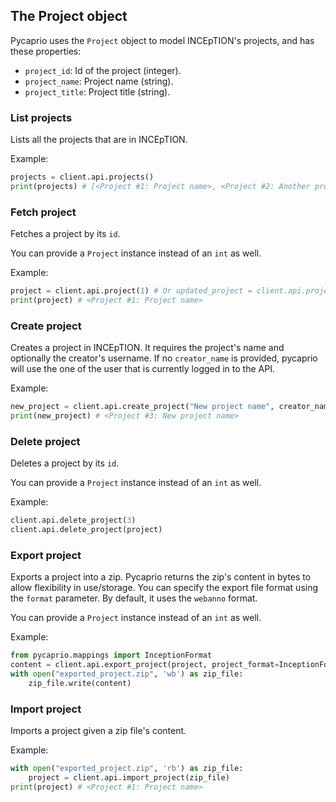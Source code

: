## The Project object

Pycaprio uses the `Project` object to model INCEpTION's projects, and has these properties:

* `project_id`: Id of the project (integer).
* `project_name`: Project name (string).
* `project_title`: Project title (string).

### List projects
Lists all the projects that are in INCEpTION.

Example:
```python
projects = client.api.projects()
print(projects) # [<Project #1: Project name>, <Project #2: Another project>]
```

### Fetch project
Fetches a project by its `id`.

You can provide a `Project` instance instead of an `int` as well.

Example:

```python
project = client.api.project(1) # Or updated_project = client.api.project(project)
print(project) # <Project #1: Project name>
```

### Create project
Creates a project in INCEpTION. It requires the project's name and optionally the creator's username.
If no `creator_name` is provided, pycaprio will use the one of the user that is currently logged in to the API.

Example:

```python
new_project = client.api.create_project("New project name", creator_name="other user")
print(new_project) # <Project #3: New project name>
```

### Delete project
Deletes a project by its `id`.

You can provide a `Project` instance instead of an `int` as well.

Example:

```python
client.api.delete_project(3)
client.api.delete_project(project)
```

### Export project
Exports a project into a zip. Pycaprio returns the zip's content in bytes to allow flexibility in use/storage.
You can specify the export file format using the `format` parameter. By default, it uses the `webanno` format.

You can provide a `Project` instance instead of an `int` as well.

Example:

```python
from pycaprio.mappings import InceptionFormat
content = client.api.export_project(project, project_format=InceptionFormat.XMI) # type(content) is bytes
with open("exported_project.zip", 'wb') as zip_file:
    zip_file.write(content)
```

### Import project
Imports a project given a zip file's content.

Example:

```python
with open("exported_project.zip", 'rb') as zip_file:
    project = client.api.import_project(zip_file)
print(project) # <Project #1: Project name>
```
